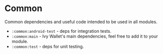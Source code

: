 # Common

Common dependencies and useful code intended to be used in all modules.
- `:common:android-test` - deps for integration tests.
- `:common:main` - Ivy Wallet's main dependencies, feel free to add it to your module.
- `:common:test` - deps for unit testing.